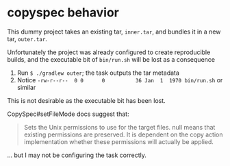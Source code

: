 copyspec behavior
==============================================

This dummy project takes an existing tar, `inner.tar`, and bundles it in a new tar, `outer.tar`.

Unfortunately the project was already configured to create reproducible builds, 
and the executable bit of `bin/run.sh` will be lost as a consequence

1. Run `$ ./gradlew outer`; the task outputs the tar metadata
2. Notice `-rw-r--r--  0 0      0          36 Jan  1  1970 bin/run.sh` or similar

This is not desirable as the executable bit has been lost.

CopySpec#setFileMode docs suggest that:

> Sets the Unix permissions to use for the target files. 
> null means that existing permissions are preserved. 
> It is dependent on the copy action implementation whether 
> these permissions will actually be applied.

... but I may not be configuring the task correctly.
